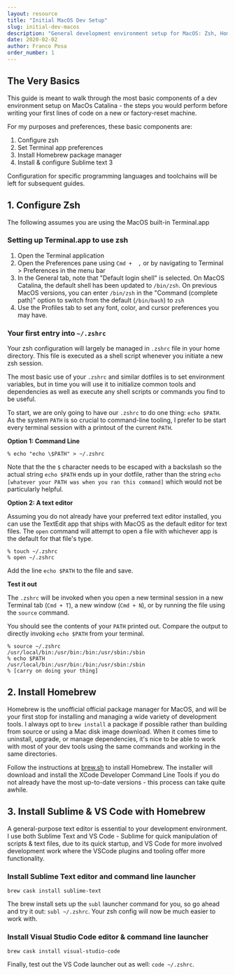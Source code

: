 ```yaml
---
layout: resource
title: "Initial MacOS Dev Setup"
slug: initial-dev-macos
description: "General development environment setup for MacOS: Zsh, Homebrew, Sublime Text, and VS Code"
date: 2020-02-02
author: Franco Posa
order_number: 1
---
```

## The Very Basics
This guide is meant to walk through the most basic components of a dev environment setup on MacOs Catalina - the steps you would perform before writing your first lines of code on a new or factory-reset machine.

For my purposes and preferences, these basic components are:

1. Configure zsh 
2. Set Terminal app preferences
3. Install Homebrew package manager
4. Install & configure Sublime text 3

Configuration for specific programming languages and toolchains will be left for subsequent guides.

## 1. Configure Zsh

The following assumes you are using the MacOS built-in Terminal.app

### Setting up Terminal.app to use zsh
1. Open the Terminal application
2. Open the Preferences pane using `Cmd +  ,` or by navigating to Terminal > Preferences in the menu bar
3. In the General tab, note that "Default login shell" is selected. On MacOS Catalina, the default shell has been updated to `/bin/zsh`. On previous MacOS versions, you can enter `/bin/zsh` in the "Command (complete path)" option to switch from the default (`/bin/bash`) to `zsh`
4. Use the Profiles tab to set any font, color, and cursor preferences you may have.


### Your first entry into `~/.zshrc`

Your zsh configuration will largely be managed in `.zshrc` file in your home directory. This file is executed as a shell script whenever you initiate a new zsh session.

The most basic use of your `.zshrc` and similar dotfiles is to set environment variables, but in time you will use it to initialize common tools and dependencies as well as execute any shell scripts or commands you find to be useful. 

To start, we are only going to have our `.zshrc` to do one thing: `echo $PATH`. As the system `PATH` is so crucial to command-line tooling, I prefer to be start every terminal session with a printout of the current `PATH`.

**Option 1: Command Line**
```
% echo "echo \$PATH" > ~/.zshrc
```

Note that the the `$` character needs to be escaped with a backslash so the actual string `echo $PATH` ends up in your dotfile, rather than the string `echo [whatever your PATH was when you ran this command]` which would not be particularly helpful.

**Option 2: A text editor**

Assuming you do not already have your preferred text editor installed, you can use the TextEdit app that ships with MacOS as the default editor for text files. The `open` command will attempt to open a file with whichever app is the default for that file's type.
```
% touch ~/.zshrc
% open ~/.zshrc
```

Add the line `echo $PATH` to the file and save.

**Test it out**

The `.zshrc` will be invoked when you open a new terminal session in a new Terminal tab (`Cmd + T`), a new window (`Cmd + N`), or by running the file using the `source` command.

You should see the contents of your `PATH` printed out. Compare the output to directly invoking `echo $PATH` from your terminal.
```
% source ~/.zshrc
/usr/local/bin:/usr/bin:/bin:/usr/sbin:/sbin
% echo $PATH
/usr/local/bin:/usr/bin:/bin:/usr/sbin:/sbin
% [carry on doing your thing]
```

## 2. Install Homebrew

Homebrew is the unofficial official package manager for MacOS, and will be your first stop for installing and managing a wide variety of development tools. I always opt to `brew install` a package if possible rather than building from source or using a Mac disk image download. When it comes time to uninstall, upgrade, or manage dependencies, it's nice to be able to work with most of your dev tools using the same commands and working in the same directories.

Follow the instructions at [brew.sh](https://brew.sh) to install Homebrew. The installer will download and install the XCode Developer Command Line Tools if you do not already have the most up-to-date versions - this process can take quite awhile.

## 3. Install Sublime & VS Code with Homebrew

A general-purpose text editor is essential to your development environment. I use both Sublime Text and VS Code - Sublime for quick manipulation of scripts & text files, due to its quick startup, and VS Code for more involved development work where the VSCode plugins and tooling offer more functionality.

### Install Sublime Text editor and command line launcher

```
brew cask install sublime-text
```

The brew install sets up the `subl` launcher command for you, so go ahead and try it out: `subl ~/.zshrc`. Your zsh config will now be much easier to work with.

### Install Visual Studio Code editor & command line launcher

```
brew cask install visual-studio-code
```

Finally, test out  the VS Code launcher out as well: `code ~/.zshrc`.
